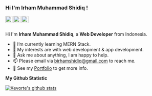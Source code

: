 ### Hi I'm Irham Muhammad Shidiq !

<a href="https://www.instagram.com/irhamshidiq.dev/">
  <img align="left" alt="IrhamShidiq's Instagram" width="22px" src="https://cdn.jsdelivr.net/npm/simple-icons@v3/icons/instagram.svg" />
</a>
<a href="https://www.facebook.com/irhamshidiqq/">
  <img align="left" alt="IrhamShidiq's Facebook" width="22px" src="https://cdn.jsdelivr.net/npm/simple-icons@v3/icons/facebook.svg" />
</a>
<a href="https://dribbble.com/IrhamShidiq">
  <img align="left" alt="IrhamShidiq's Dribbble" width="22px" src="https://cdn.jsdelivr.net/npm/simple-icons@v3/icons/dribbble.svg" />
</a>


<br />
<br />

Hi I'm **Irham Muhammad Shidiq**, a **Web Developer** from Indonesia.

- 🌱 I’m currently learning MERN Stack.
- 🤔 My interests are with web development & app development.
- 💬 Ask me about anything, I am happy to help.
- 📫 Please email via birhamshidiq@gmail.com to reach me.
- 📝 See my [Portfolio](https://irhamshidiq.github.io) to get more info.

<b> My Github Statistic </b>
  <br />
  
 [![Xevorte's github stats](https://github-readme-stats.vercel.app/api?username=xevorte)](https://github.com/xevorte/C.U.B.A.B-Travel)



